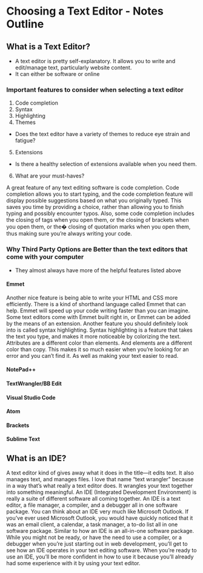 # Choosing a Text Editor - Notes Outline

## What is a Text Editor?

- A text editor is pretty self-explanatory. It allows you to write and edit/manage text, particularly website content.
- It can either be software or online

### Important features to consider when selecting a text editor
1. Code completion
2. Syntax
3. Highlighting
4. Themes 
  - Does the text editor have a variety of themes to reduce eye strain and
fatigue? 
5. Extensions
  - Is there a healthy selection of extensions available when you need them. 
6. What are your must-haves?

A great feature of any text editing software is code completion. Code
completion allows you to start typing, and the code completion
feature will display possible suggestions based on what you originally
typed. This saves you time by providing a choice, rather than allowing
you to finish typing and possibly encounter typos.
Also, some code completion includes the closing of tags when you
open them, or the closing of brackets when you open them, or the�
closing of quotation marks when you open them, thus making sure
you’re always writing your code.

### Why Third Party Options are Better than the text editors that come with your computer
- They almost always have more of the helpful features listed above

#### Emmet

Another nice feature is being able to write your HTML and CSS more
efficiently. There is a kind of shorthand language called Emmet that
can help. Emmet will speed up your code writing faster than you can
imagine. Some text editors come with Emmet built right in, or
Emmet can be added by the means of an extension.
Another feature you should definitely look into is called syntax
highlighting. Syntax highlighting is a feature that takes the text you
type, and makes it more noticeable by colorizing the text. Attributes
are a different color than elements. And elements are a different color
than copy. This makes it so much easier when you’re looking for an
error and you can’t find it. As well as making your text easier to read.

#### NotePad++
#### TextWrangler/BB Edit
#### Visual Studio Code
#### Atom
#### Brackets
#### Sublime Text


## What is an IDE?
A text editor kind of gives away what it does in the title—it edits text.
It also manages text, and manages files. I love that name “text
wrangler” because in a way that’s what really a text editor does. It
wrangles your text together into something meaningful.
An IDE (Integrated Development Environment) is really a suite of
different software all coming together. An IDE is a text editor, a file
manager, a compiler, and a debugger all in one software package.
You can think about an IDE very much like Microsoft Outlook. If
you’ve ever used Microsoft Outlook, you would have quickly noticed
that it was an email client, a calendar, a task manager, a to-do list all
in one software package. Similar to how an IDE is an all-in-one
software package.
While you might not be ready, or have the need to use a compiler, or
a debugger when you’re just starting out in web development, you’ll
get to see how an IDE operates in your text editing software. When
you’re ready to use an IDE, you’ll be more confident in how to use it
because you’ll already had some experience with it by using your text
editor.





